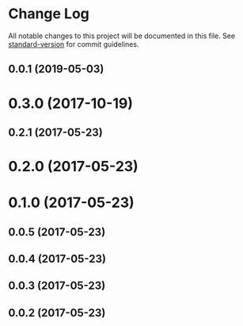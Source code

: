 # Change Log

All notable changes to this project will be documented in this file. See [standard-version](https://github.com/conventional-changelog/standard-version) for commit guidelines.

## 0.0.1 (2019-05-03)



# 0.3.0 (2017-10-19)



## 0.2.1 (2017-05-23)



# 0.2.0 (2017-05-23)



# 0.1.0 (2017-05-23)



## 0.0.5 (2017-05-23)



## 0.0.4 (2017-05-23)



## 0.0.3 (2017-05-23)



## 0.0.2 (2017-05-23)
